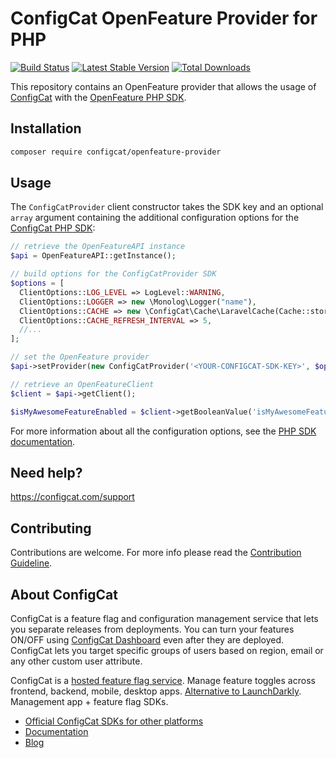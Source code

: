 # ConfigCat OpenFeature Provider for PHP

[![Build Status](https://github.com/configcat/php-openfeature/actions/workflows/ci.yml/badge.svg?branch=main)](https://github.com/configcat/php-openfeature/actions/workflows/ci.yml)
[![Latest Stable Version](https://poser.pugx.org/configcat/openfeature-provider/version)](https://packagist.org/packages/configcat/openfeature-provider)
[![Total Downloads](https://poser.pugx.org/configcat/openfeature-provider/downloads)](https://packagist.org/packages/configcat/openfeature-provider)

This repository contains an OpenFeature provider that allows the usage of [ConfigCat](https://configcat.com) with the [OpenFeature PHP SDK](https://github.com/open-feature/php-sdk).

## Installation

```sh
composer require configcat/openfeature-provider
```

## Usage

The `ConfigCatProvider` client constructor takes the SDK key and an optional `array` argument containing the additional configuration options for the [ConfigCat PHP SDK](https://github.com/configcat/php-sdk):

```php
// retrieve the OpenFeatureAPI instance
$api = OpenFeatureAPI::getInstance();

// build options for the ConfigCatProvider SDK
$options = [
  ClientOptions::LOG_LEVEL => LogLevel::WARNING,
  ClientOptions::LOGGER => new \Monolog\Logger("name"),
  ClientOptions::CACHE => new \ConfigCat\Cache\LaravelCache(Cache::store()),
  ClientOptions::CACHE_REFRESH_INTERVAL => 5,
  //...
];

// set the OpenFeature provider
$api->setProvider(new ConfigCatProvider('<YOUR-CONFIGCAT-SDK-KEY>', $options));

// retrieve an OpenFeatureClient
$client = $api->getClient();

$isMyAwesomeFeatureEnabled = $client->getBooleanValue('isMyAwesomeFeatureEnabled', false);
```

For more information about all the configuration options, see the [PHP SDK documentation](https://configcat.com/docs/sdk-reference/php/#creating-the-configcat-client).

## Need help?
https://configcat.com/support

## Contributing
Contributions are welcome. For more info please read the [Contribution Guideline](CONTRIBUTING.md).

## About ConfigCat
ConfigCat is a feature flag and configuration management service that lets you separate releases from deployments. You can turn your features ON/OFF using <a href="https://app.configcat.com" target="_blank">ConfigCat Dashboard</a> even after they are deployed. ConfigCat lets you target specific groups of users based on region, email or any other custom user attribute.

ConfigCat is a <a href="https://configcat.com" target="_blank">hosted feature flag service</a>. Manage feature toggles across frontend, backend, mobile, desktop apps. <a href="https://configcat.com" target="_blank">Alternative to LaunchDarkly</a>. Management app + feature flag SDKs.

- [Official ConfigCat SDKs for other platforms](https://github.com/configcat)
- [Documentation](https://configcat.com/docs)
- [Blog](https://configcat.com/blog)
